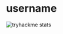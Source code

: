 # username

![tryhackme stats](https://raw.githubusercontent.com/AliAbdelhafez/aliabdelhfez/master/assets/Aliabdelhafez.png)
